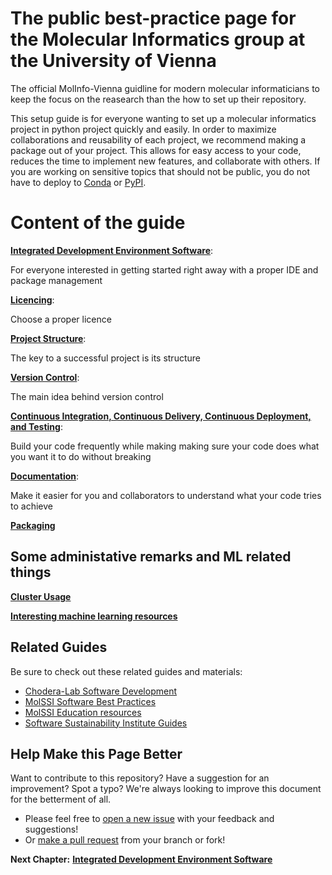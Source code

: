 # The public best-practice page for the Molecular Informatics group at the University of Vienna

The official MolInfo-Vienna guidline for modern molecular informaticians to keep the focus on the reasearch than the how to set up their repository.

This setup guide is for everyone wanting to set up a molecular informatics project in python project quickly and easily.
In order to maximize collaborations and reusability of each project, we recommend making a package out of your project.
This allows for easy access to your code, reduces the time to implement new features, and collaborate with others. 
If you are working on sensitive topics that should not be public, you do not have to deploy to [Conda](https://anaconda.org/) or [PyPI](https://pypi.org/).

# Content of the guide

[__Integrated Development Environment Software__](/IDE.md):

For everyone interested in getting started right away with a proper IDE and package management

[__Licencing__](/LICENCING.md):

Choose a proper licence

[__Project Structure__](/PROJECT_STRUCTURE.md):

The key to a successful project is its structure

[__Version Control__](/VERSION_CONTROL.md): 

The main idea behind version control

[__Continuous Integration, Continuous Delivery, Continuous Deployment, and Testing__](/CI_CD_TEST.md):

Build your code frequently while making making sure your code does what you want it to do without breaking

[__Documentation__](/DOCUMENTATION.md):

Make it easier for you and collaborators to understand what your code tries to achieve

[__Packaging__](/PACKAGING.md)


## Some administative remarks and ML related things
[__Cluster Usage__](/ADMINISTRATION.md)

[__Interesting machine learning resources__](/ML.md)

## Related Guides

Be sure to check out these related guides and materials:
* [Chodera-Lab Software Development](https://github.com/choderalab/software-development/blob/master/README.md)
* [MolSSI Software Best Practices](https://molssi.org/education/best-practices/)
* [MolSSI Education resources](https://molssi-education.github.io/resources.html)
* [Software Sustainability Institute Guides](https://software.ac.uk/resources/guides)

## Help Make this Page Better

Want to contribute to this repository? Have a suggestion for an improvement?
Spot a typo? We're always looking to improve this document for the betterment of all.

* Please feel free to [open a new issue](https://github.com/molinfo-vienna/software-development/issues/new) with your feedback and suggestions!
* Or [make a pull request](https://github.com/molinfo-vienna/software-development/compare) from your branch or fork!

__Next Chapter:__ [__Integrated Development Environment Software__](/IDE.md)